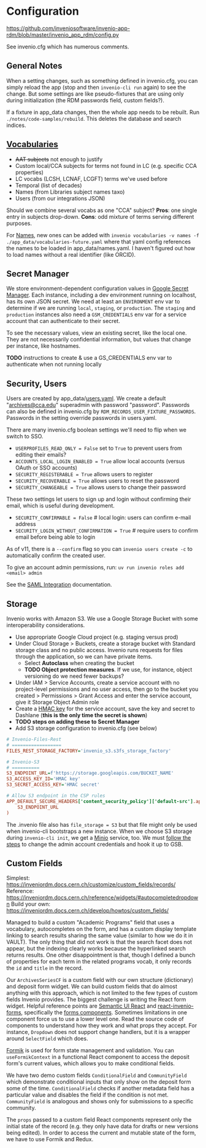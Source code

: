 # Configuration

https://github.com/inveniosoftware/invenio-app-rdm/blob/master/invenio_app_rdm/config.py

See invenio.cfg which has numerous comments.

## General Notes

When a setting changes, such as something defined in invenio.cfg, you can simply reload the app (stop and then `invenio-cli run` again) to see the change. But some settings are like pseudo-fixtures that are using only during initialization (the RDM passwords field, custom fields?).

If a fixture in app_data changes, then the whole app needs to be rebuilt. Run `./notes/code-samples/rebuild`. This deletes the database and search indices.

## [Vocabularies](https://inveniordm.docs.cern.ch/customize/vocabularies/)

- ~~AAT subjects~~ not enough to justify
- Custom local/CCA subjects for terms not found in LC (e.g. specific CCA properties)
- LC vocabs (LCSH, LCNAF, LCGFT) terms we've used before
- Temporal (list of decades)
- Names (from Libraries subject names taxo)
- Users (from our integrations JSON)

Should we combine several vocabs as one "CCA" subject? **Pros**: one single entry in subjects drop-down. **Cons**: odd mixture of terms serving different purposes.

For [Names](https://inveniordm.docs.cern.ch/customize/vocabularies/names/), new ones can be added with `invenio vocabularies -v names -f ./app_data/vocabularies-future.yaml` where that yaml config references the names to be loaded in app_data/names.yaml. I haven't figured out how to load names without a real identifier (like ORCID).

## Secret Manager

We store environment-dependent configuration values in [Google Secret Manager](https://console.cloud.google.com/security/secret-manager?project=cca-web-staging). Each instance, including a dev environment running on localhost, has its own JSON secret. We need at least an `ENVIRONMENT` env var to determine if we are running `local`, `staging`, or `production`. The `staging` and `production` instances also need a `GSM_CREDENTIALS` env var for a service account that can authenticate to their secret.

To see the necessary values, view an existing secret, like the local one. They are not necessarily confidential information, but values that change per instance, like hostnames.

**TODO** instructions to create & use a GS_CREDENTIALS env var to authenticate when not running locally

## Security, Users

Users are created by app_data/[users.yaml](https://inveniordm.docs.cern.ch/customize/vocabularies/users/). We create a default "archives@cca.edu" superadmin with password "password". Passwords can also be defined in invenio.cfg by `RDM_RECORDS_USER_FIXTURE_PASSWORDS`. Passwords in the setting override passwords in users.yaml.

There are many invenio.cfg boolean settings we'll need to flip when we switch to SSO.

- `USERPROFILES_READ_ONLY = False` set to `True` to prevent users from editing their emails?
- `ACCOUNTS_LOCAL_LOGIN_ENABLED = True` allow local accounts (versus OAuth or SSO accounts)
- `SECURITY_REGISTERABLE = True` allows users to register
- `SECURITY_RECOVERABLE = True`  allows users to reset the password
- `SECURITY_CHANGEABLE = True`  allows users to change their password

These two settings let users to sign up and login without confirming their email, which is useful during development.

- `SECURITY_CONFIRMABLE = False`  # local login: users can confirm e-mail address
- `SECURITY_LOGIN_WITHOUT_CONFIRMATION = True` # require users to confirm email before being able to login

As of v11, there is a `--confirm` flag so you can `invenio users create -c` to automatically confirm the created user.

To give an account admin permissions, run: `uv run invenio roles add <email> admin`

See the [SAML Integration](https://inveniordm.docs.cern.ch/customize/authentication/#saml-integration) documentation.

## Storage

Invenio works with Amazon S3. We use a Google Storage Bucket with some interoperability considerations.

- Use appropriate Google Cloud project (e.g. staging versus prod)
- Under Cloud Storage > Buckets, create a storage bucket with Standard storage class and no public access. Invenio runs requests for files through the application, so we can have private items.
  - Select **Autoclass** when creating the bucket
  - **TODO Object protection measures**. If we use, for instance, object versioning do we need fewer backups?
- Under IAM > Service Accounts, create a service account with no project-level permissions and no user access, then go to the bucket you created > Permissions > Grant Access and enter the service account, give it Storage Object Admin role
- Create a [HMAC key](https://cloud.google.com/storage/docs/authentication/hmackeys) for the service account, save the key and secret to Dashlane (**this is the only time the secret is shown**)
- **TODO steps on adding these to Secret Manager**
- Add S3 storage configuration to invenio.cfg (see below)

```ini
# Invenio-Files-Rest
# ==================
FILES_REST_STORAGE_FACTORY='invenio_s3.s3fs_storage_factory'

# Invenio-S3
# ==========
S3_ENDPOINT_URL=f'https://storage.googleapis.com/BUCKET_NAME'
S3_ACCESS_KEY_ID='HMAC key'
S3_SECRET_ACCESS_KEY='HMAC secret'

# Allow S3 endpoint in the CSP rules
APP_DEFAULT_SECURE_HEADERS['content_security_policy']['default-src'].append(
    S3_ENDPOINT_URL
)
```

The .invenio file also has `file_storage = S3` but that file might only be used when invenio-cli bootstraps a new instance. When we choose S3 storage during `invenio-cli init`, we get a [Minio](https://github.com/minio/minio) service, too. We must [follow the steps](https://inveniordm.docs.cern.ch/customize/s3/#set-your-minio-credentials) to change the admin account credentials and hook it up to GSB.

## Custom Fields

Simplest: https://inveniordm.docs.cern.ch/customize/custom_fields/records/
Reference: https://inveniordm.docs.cern.ch/reference/widgets/#autocompletedropdown
Build your own: https://inveniordm.docs.cern.ch/develop/howtos/custom_fields/

Managed to build a custom "Academic Programs" field that uses a vocabulary, autocompletes on the form, and has a custom display template linking to search results sharing the same value (similar to how we do it in VAULT). The only thing that did not work is that the search facet does not appear, but the indexing clearly works because the hyperlinked search returns results. One other disappointment is that, though I defined a bunch of properties for each term in the related programs vocab, it only records the `id` and `title` in the record.

Our `ArchivesSeriesCF` is a custom field with our own structure (dictionary) and deposit form widget. We can build custom fields that do almost anything with this approach, which is not limited to the few types of custom fields Invenio provides. The biggest challenge is writing the React form widget. Helpful reference points are [Semantic UI React](https://react.semantic-ui.com/) and [react-invenio-forms](https://github.com/inveniosoftware/react-invenio-forms), specifically the [forms components](https://github.com/inveniosoftware/react-invenio-forms/tree/master/src/lib/forms). Sometimes limitations in one component force us to use a lower level one. Read the source code of components to understand how they work and what props they accept. For instance, `Dropdown` does not support change handlers, but it is a wrapper around `SelectField` which does.

[Formik](https://formik.org/docs/overview) is used for form state management and validation. You can `useFormikContext` in a functional React component to access the deposit form's current values, which allows you to make conditional fields.

We have two demo custom fields `ConditionalField` and `CommunityField` which demonstrate conditional inputs that only show on the deposit form some of the time. `ConditionalField` checks if another metadata field has a particular value and disables the field if the condition is not met. `CommunityField` is analogous and shows only for submissions to a specific community.

The `props` passed to a custom field React components represent only the initial state of the record (e.g. they only have data for drafts or new versions being edited). In order to access the current and mutable state of the form, we have to use Formik and Redux.
